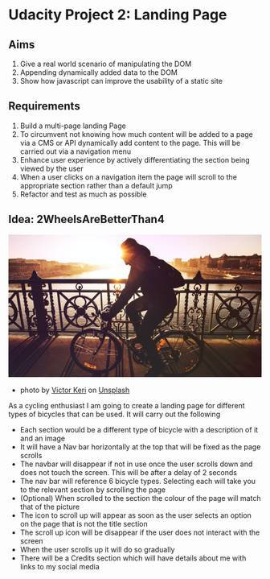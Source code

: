 # Udacity Project 2: Landing Page

## Aims

1. Give a real world scenario of manipulating the DOM
2. Appending dynamically added data to the DOM
3. Show how javascript can improve the usability of a static site

## Requirements

1. Build a multi-page landing Page
2. To circumvent not knowing how much content will be added to a page via a CMS or API dynamically add content to the page. This will be carried out via a navigation menu
3. Enhance user experience by actively differentiating the section being viewed by the user
4. When a user clicks on a navigation item the page will scroll to the appropriate section rather than a default jump
5. Refactor and test as much as possible

## Idea: 2WheelsAreBetterThan4

![bicycles](/images/viktor-keri-0gLH1kqRldc-unsplash.jpg)
* photo by [Victor Keri](https://unsplash.com/@viktorkeri?utm_source=unsplash&utm_medium=referral&utm_content=creditCopyText) on [Unsplash](https://unsplash.com/s/photos/bicyles?utm_source=unsplash&utm_medium=referral&utm_content=creditCopyText)

As a cycling enthusiast I am going to create a landing page for different types of bicycles that can be used. It will carry out the following

* Each section would be a different type of bicycle with a description of it and an image
* It will have a Nav bar horizontally at the top that will be fixed as the page scrolls
* The navbar will disappear if not in use once the user scrolls down and does not touch the screen. This will be after a delay of 2 seconds
* The nav bar will reference 6 bicycle types. Selecting each will take you to the relevant section by scrolling the page
* (Optional) When scrolled to the section the colour of the page will match that of the picture
* The icon to scroll up will appear as soon as the user selects an option on the page that is not the title section
* The scroll up icon will be disappear if the user does not interact with the screen
* When the user scrolls up it will do so gradually
* There will be a Credits section which will have details about me with links to my social media
